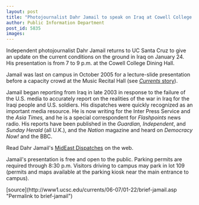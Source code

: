 ```yaml
---
layout: post
title: "Photojournalist Dahr Jamail to speak on Iraq at Cowell College Jan. 24"
author: Public Information Department
post_id: 5835
images:
---
```


<a name="content" id="content"></a>
<p>
  Independent photojournalist Dahr Jamail returns to UC Santa Cruz to give an update on the current conditions on the ground in Iraq on January 24. His presentation is from 7 to 9 p.m. at the Cowell College Dining Hall.
</p>
<p>
  Jamail was last on campus in October 2005 for a lecture-slide presentation before a capacity crowd at the Music Recital Hall (see <a href="http://currents.ucsc.edu/05-06/10-24/journalist.asp"><i>Currents</i> story</a>).
</p>
<p>
  Jamail began reporting from Iraq in late 2003 in response to the failure of the U.S. media to accurately report on the realities of the war in Iraq for the Iraqi people and U.S. soldiers. His dispatches were quickly recognized as an important media resource. He is now writing for the Inter Press Service and the <i>Asia Times,</i> and he is a special correspondent for <i>Flashpoints</i> news radio. His reports have been published in the <i>Guardian, Independent</i>, and <i>Sunday Herald</i> (all U.K.), and the <i>Nation</i> magazine and heard on <i>Democracy Now!</i> and the BBC.
</p>
<p>
  Read Dahr Jamail's <a href="http://www.dahrjamailiraq.com/">MidEast Dispatches</a> on the web.
</p>
<p>
  Jamail's presentation is free and open to the public. Parking permits are required through 8:30 p.m. Visitors driving to campus may park in lot 109 (permits and maps available at the parking kiosk near the main entrance to campus).
</p>
[source](http://www1.ucsc.edu/currents/06-07/01-22/brief-jamail.asp "Permalink to brief-jamail")
